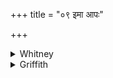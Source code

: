 +++
title = "०९ इमा आपः"

+++

<details><summary>Whitney</summary>

### Translation
9. These waters I bring forward, free from *yákṣma, yákṣma*-effacing; I  
set forth (? *pra-sad*) unto (*úpa*) the houses, along with immortal  
(*amṛ́ta*) fire.

### Notes
The verse, as already noted, is wanting ⌊in this connection⌋ in Ppp.,  
and neither Kāuś. nor the comm. specify anything as to its use. It  
appears again below as ix. 3. 23 ⌊with Ppp. version⌋. The comm. gives no  
explanation nor paraphrase of *prá sīdāmi.* ⌊"Prepositions" discussed,  
Prāt. iv. 3, note.⌋
</details>

<details><summary>Griffith</summary>

Water that kills Consumption, free from all Consumption, here I bring. With Agni, the immortal one, I enter and possess the house.
</details>

